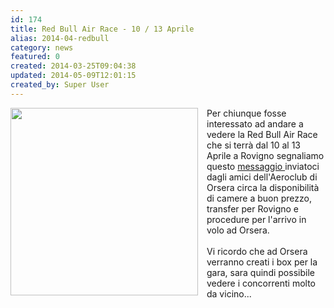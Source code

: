 ```yaml
---
id: 174
title: Red Bull Air Race - 10 / 13 Aprile
alias: 2014-04-redbull
category: news
featured: 0
created: 2014-03-25T09:04:38
updated: 2014-05-09T12:01:15
created_by: Super User
---
```

<p>
 <a href="images/stories/2014-redbull-airrace.pdf" target="_blank">
  <img border="0" src="images/stories/2014-redbull-airrace.jpg" style="float: left; padding-right: 1em;" width="300"/>
 </a>
 Per chiunque fosse interessato ad andare a vedere la Red Bull Air Race che si terrà dal 10 al 13 Aprile a Rovigno segnaliamo questo
 <a href="images/stories/2014-redbull-airrace.pdf" target="_blank">
  messaggio
 </a>
 inviatoci dagli amici dell'Aeroclub di Orsera circa la disponibilità di camere a buon prezzo, transfer per Rovigno e procedure per l'arrivo in volo ad Orsera.
 <br/>
 <br/>
 Vi ricordo che ad Orsera verranno creati i box per la gara, sara quindi possibile vedere i concorrenti molto da vicino...
</p>
